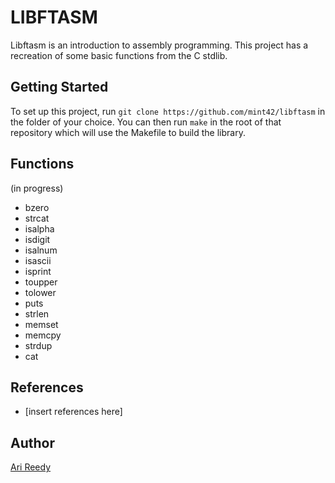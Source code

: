
# LIBFTASM

Libftasm is an introduction to assembly programming. This project has a recreation of some basic functions from the C stdlib.

## Getting Started

To set up this project, run `git clone https://github.com/mint42/libftasm` in the folder of your choice. You can then run `make` in the root of that repository which will use the Makefile to build the library.

## Functions

(in progress)

- bzero
- strcat
- isalpha
- isdigit
- isalnum
- isascii
- isprint
- toupper
- tolower
- puts
- strlen
- memset
- memcpy
- strdup
- cat

## References 

- [insert references here]

## Author

[Ari Reedy](https://github.com/mint42/)
